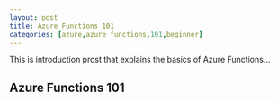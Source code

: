 ```yaml
---
layout: post
title: Azure Functions 101
categories: [azure,azure functions,101,beginner]
---
```


This is introduction prost that explains the basics of Azure Functions...

## Azure Functions 101

